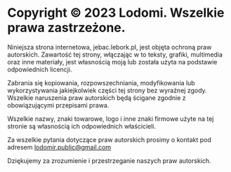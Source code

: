 # Copyright © 2023 Lodomi. Wszelkie prawa zastrzeżone.

Niniejsza strona internetowa, jebac.lebork.pl, jest objęta ochroną praw autorskich. Zawartość tej strony, włączając w to teksty, grafiki, multimedia oraz inne materiały, jest własnością moją lub została użyta na podstawie odpowiednich licencji.

Zabrania się kopiowania, rozpowszechniania, modyfikowania lub wykorzystywania jakiejkolwiek części tej strony bez wyraźnej zgody. Wszelkie naruszenia praw autorskich będą ścigane zgodnie z obowiązującymi przepisami prawa.

Wszelkie nazwy, znaki towarowe, logo i inne znaki firmowe użyte na tej stronie są własnością ich odpowiednich właścicieli.

Za wszelkie pytania dotyczące praw autorskich prosimy o kontakt pod adresem lodomir.public@gmail.com

Dziękujemy za zrozumienie i przestrzeganie naszych praw autorskich.
